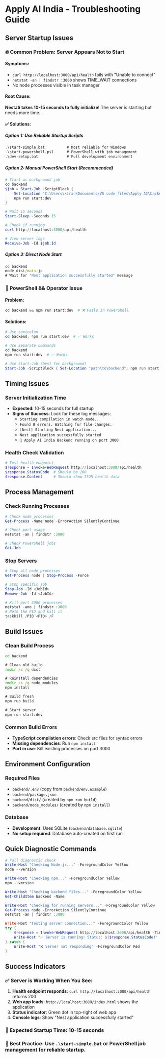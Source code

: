 # Apply AI India - Troubleshooting Guide

## Server Startup Issues

### 🔥 **Common Problem: Server Appears Not to Start**

#### Symptoms:
- `curl http://localhost:3000/api/health` fails with "Unable to connect"
- `netstat -an | findstr :3000` shows TIME_WAIT connections
- No node processes visible in task manager

#### Root Cause:
**NestJS takes 10-15 seconds to fully initialize!** The server is starting but needs more time.

#### ✅ **Solutions:**

##### Option 1: Use Reliable Startup Scripts
```cmd
.\start-simple.bat          # Most reliable for Windows
.\start-powershell.ps1      # PowerShell with job management
.\dev-setup.bat             # Full development environment
```

##### Option 2: Manual PowerShell Start (Recommended)
```powershell
# Start as background job
cd backend
$job = Start-Job -ScriptBlock { 
    Set-Location "C:\Users\kiran\Documents\VS code files\Apply AI\backend"
    npm run start:dev 
}

# Wait 15 seconds
Start-Sleep -Seconds 15

# Check if running
curl http://localhost:3000/api/health

# View server logs
Receive-Job -Id $job.Id
```

##### Option 3: Direct Node Start
```cmd
cd backend
node dist/main.js
# Wait for "Nest application successfully started" message
```

### 🚫 **PowerShell && Operator Issue**

#### Problem:
```powershell
cd backend && npm run start:dev  # ❌ Fails in PowerShell
```

#### Solutions:
```powershell
# Use semicolon
cd backend; npm run start:dev  # ✅ Works

# Use separate commands
cd backend
npm run start:dev  # ✅ Works

# Use Start-Job (best for background)
Start-Job -ScriptBlock { Set-Location "path\to\backend"; npm run start:dev }
```

## Timing Issues

### Server Initialization Time
- **Expected**: 10-15 seconds for full startup
- **Signs of Success**: Look for these log messages:
  - `Starting compilation in watch mode...`
  - `Found 0 errors. Watching for file changes.`
  - `[Nest] Starting Nest application...`
  - `Nest application successfully started`
  - `🚀 Apply AI India Backend running on port 3000`

### Health Check Validation
```powershell
# Test health endpoint
$response = Invoke-WebRequest http://localhost:3000/api/health
$response.StatusCode  # Should be 200
$response.Content     # Should show JSON health data
```

## Process Management

### Check Running Processes
```powershell
# Check node processes
Get-Process -Name node -ErrorAction SilentlyContinue

# Check port usage
netstat -an | findstr :3000

# Check PowerShell jobs
Get-Job
```

### Stop Servers
```powershell
# Stop all node processes
Get-Process node | Stop-Process -Force

# Stop specific job
Stop-Job -Id <JobId>
Remove-Job -Id <JobId>

# Kill port 3000 processes
netstat -ano | findstr :3000
# Note the PID and kill it
taskkill /PID <PID> /F
```

## Build Issues

### Clean Build Process
```cmd
cd backend

# Clean old build
rmdir /s /q dist

# Reinstall dependencies
rmdir /s /q node_modules
npm install

# Build fresh
npm run build

# Start server
npm run start:dev
```

### Common Build Errors
- **TypeScript compilation errors**: Check src files for syntax errors
- **Missing dependencies**: Run `npm install`
- **Port in use**: Kill existing processes on port 3000

## Environment Configuration

### Required Files
- `backend/.env` (copy from `backend/env.example`)
- `backend/package.json`
- `backend/dist/` (created by `npm run build`)
- `backend/node_modules/` (created by `npm install`)

### Database
- **Development**: Uses SQLite (`backend/database.sqlite`)
- **No setup required**: Database auto-created on first run

## Quick Diagnostic Commands

```powershell
# Full diagnostic check
Write-Host "Checking Node.js..." -ForegroundColor Yellow
node --version

Write-Host "Checking npm..." -ForegroundColor Yellow
npm --version

Write-Host "Checking backend files..." -ForegroundColor Yellow
Get-ChildItem backend -Name

Write-Host "Checking for running servers..." -ForegroundColor Yellow
Get-Process node -ErrorAction SilentlyContinue
netstat -an | findstr :3000

Write-Host "Testing server connection..." -ForegroundColor Yellow
try {
    $response = Invoke-WebRequest http://localhost:3000/api/health -TimeoutSec 5
    Write-Host "✅ Server is running! Status: $($response.StatusCode)" -ForegroundColor Green
} catch {
    Write-Host "❌ Server not responding" -ForegroundColor Red
}
```

## Success Indicators

### ✅ Server is Working When You See:
1. **Health endpoint responds**: `curl http://localhost:3000/api/health` returns 200
2. **Web app loads**: `http://localhost:3000/index.html` shows the application
3. **Status indicator**: Green dot in top-right of web app
4. **Console logs**: Show "Nest application successfully started"

### 🎯 **Expected Startup Time**: 10-15 seconds

### 🚀 **Best Practice**: Use `.\start-simple.bat` or PowerShell job management for reliable startup.
